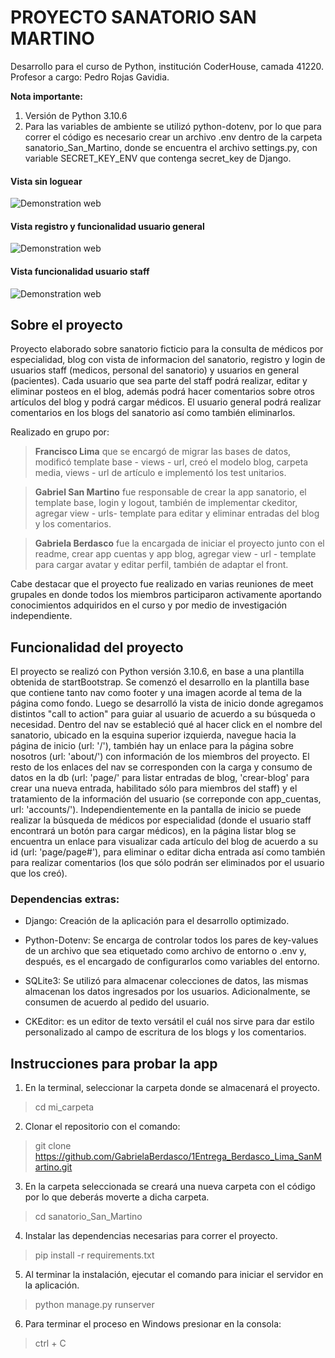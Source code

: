 # PROYECTO SANATORIO SAN MARTINO

Desarrollo para el curso de Python, institución CoderHouse, camada 41220. 
Profesor a cargo: Pedro Rojas Gavidia.

**Nota importante:** 
1. Versión de Python 3.10.6
2. Para las variables de ambiente se utilizó python-dotenv, por lo que para correr el código es necesario crear un archivo .env dentro de la carpeta sanatorio_San_Martino, donde se encuentra el archivo settings.py, con variable SECRET_KEY_ENV que contenga secret_key de Django.

#### Vista sin loguear

![Demonstration web](./sanatorio_San_Martino/app_sanatorio/static/app_sanatorio/assets/img/inicial.gif)

#### Vista registro y funcionalidad usuario general

![Demonstration web](./sanatorio_San_Martino/app_sanatorio/static/app_sanatorio/assets/img/usuariogral.gif)

#### Vista funcionalidad usuario staff

![Demonstration web](./sanatorio_San_Martino/app_sanatorio/static/app_sanatorio/assets/img/usuarioStaff.gif)

## Sobre el proyecto

Proyecto elaborado sobre sanatorio ficticio para la consulta de médicos por especialidad, blog con vista de informacion del sanatorio, registro y login de usuarios staff (medicos, personal del sanatorio) y usuarios en general (pacientes). Cada usuario que sea parte del staff podrá realizar, editar y eliminar posteos en el blog, además podrá hacer comentarios sobre otros artículos del blog y podrá cargar médicos. El usuario general podrá realizar comentarios en los blogs del sanatorio así como también eliminarlos. 

Realizado en grupo por:
> **Francisco Lima** que se encargó de migrar las bases de datos, modificó template base - views - url, creó el modelo blog, carpeta media, views -  url de artículo e implementó los test unitarios.

> **Gabriel San Martino** fue responsable de crear la app sanatorio, el template base, login y logout, también de implementar ckeditor, agregar view - urls- template para editar y eliminar entradas del blog y los comentarios.

> **Gabriela Berdasco** fue la encargada de iniciar el proyecto junto con el readme, crear app cuentas y app blog, agregar view - url - template para cargar avatar y editar perfil, también de adaptar el front.

Cabe destacar que el proyecto fue realizado en varias reuniones de meet grupales en donde todos los miembros participaron activamente aportando conocimientos adquiridos en el curso y por medio de investigación independiente.


## Funcionalidad del proyecto

El proyecto se realizó con Python versión 3.10.6, en base a una plantilla obtenida de startBootstrap. Se comenzó el desarrollo en la plantilla base que contiene tanto nav como footer y una imagen acorde al tema de la página como fondo. Luego se desarrolló la vista de inicio donde agregamos distintos "call to action" para guiar al usuario de acuerdo a su búsqueda o necesidad. Dentro del nav se estableció qué al hacer click en el nombre del sanatorio, ubicado en la esquina superior izquierda, navegue hacia la página de inicio (url: '/'), también hay un enlace para la página sobre nosotros (url: 'about/') con información de los miembros del proyecto. El resto de los enlaces del nav se corresponden con la carga y consumo de datos en la db (url: 'page/' para listar entradas de blog, 'crear-blog' para crear una nueva entrada, habilitado sólo para miembros del staff) y el tratamiento de la información del usuario (se correponde con app_cuentas, url: 'accounts/'). Independientemente en la pantalla de inicio se puede realizar la búsqueda de médicos por especialidad (donde el usuario staff encontrará un botón para cargar médicos), en la página listar blog se encuentra un enlace para visualizar cada artículo del blog de acuerdo a su id (url: 'page/page#'), para eliminar o editar dicha entrada así como también para realizar comentarios (los que sólo podrán ser eliminados por el usuario que los creó).


### Dependencias extras:

* Django: Creación de la aplicación para el desarrollo optimizado.

* Python-Dotenv: Se encarga de controlar todos los pares de key-values de un archivo que sea etiquetado como archivo de entorno o .env y, después, es el encargado de configurarlos como variables del entorno.

* SQLite3: Se utilizó para almacenar colecciones de datos, las mismas almacenan los datos ingresados por los usuarios. Adicionalmente, se consumen de acuerdo al pedido del usuario.

* CKEditor: es un editor de texto versátil el cuál nos sirve para dar estilo personalizado al campo de escritura de los blogs y los comentarios.

## Instrucciones para probar la app

1. En la terminal, seleccionar la carpeta donde se almacenará el proyecto.

> cd mi_carpeta

2. Clonar el repositorio con el comando: 

> git clone https://github.com/GabrielaBerdasco/1Entrega_Berdasco_Lima_SanMartino.git

3. En la carpeta seleccionada se creará una nueva carpeta con el código por lo que deberás moverte a dicha carpeta.

> cd sanatorio_San_Martino

4. Instalar las dependencias necesarias para correr el proyecto.

> pip install -r requirements.txt

5. Al terminar la instalación, ejecutar el comando para iniciar el servidor en la aplicación.

> python manage.py runserver

6. Para terminar el proceso en Windows presionar en la consola:

> ctrl + C 


